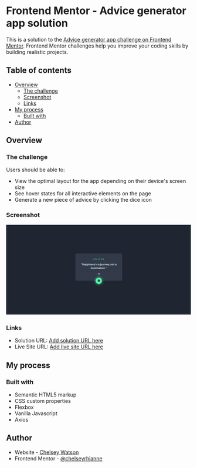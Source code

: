 # Frontend Mentor - Advice generator app solution

This is a solution to the [Advice generator app challenge on Frontend Mentor](https://www.frontendmentor.io/challenges/advice-generator-app-QdUG-13db). Frontend Mentor challenges help you improve your coding skills by building realistic projects.

## Table of contents

- [Overview](#overview)
  - [The challenge](#the-challenge)
  - [Screenshot](#screenshot)
  - [Links](#links)
- [My process](#my-process)
  - [Built with](#built-with)
- [Author](#author)

## Overview

### The challenge

Users should be able to:

- View the optimal layout for the app depending on their device's screen size
- See hover states for all interactive elements on the page
- Generate a new piece of advice by clicking the dice icon

### Screenshot

![](./complete/active.png)

### Links

- Solution URL: [Add solution URL here](https://hopeful-allen-0e06f2.netlify.app/)
- Live Site URL: [Add live site URL here](https://github.com/chelseyrhianne/advice-generator-app-main)

## My process

### Built with

- Semantic HTML5 markup
- CSS custom properties
- Flexbox
- Vanilla Javascript
- Axios

## Author

- Website - [Chelsey Watson](https://chelseywatsondev.netlify.app/)
- Frontend Mentor - [@chelseyrhianne](https://www.frontendmentor.io/profile/chelseyrhianne)
